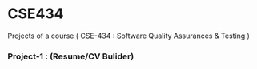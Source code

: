 # CSE434
Projects of a course ( CSE-434 : Software Quality Assurances &amp; Testing )

### Project-1 : (Resume/CV Bulider)


